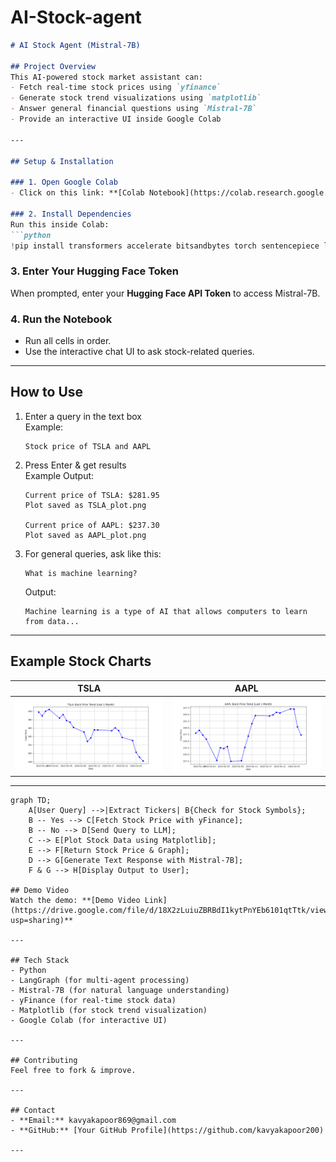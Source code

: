 # AI-Stock-agent
```md
# AI Stock Agent (Mistral-7B)  

## Project Overview  
This AI-powered stock market assistant can:  
- Fetch real-time stock prices using `yfinance`  
- Generate stock trend visualizations using `matplotlib`  
- Answer general financial questions using `Mistral-7B`  
- Provide an interactive UI inside Google Colab  

---

## Setup & Installation  

### 1. Open Google Colab  
- Click on this link: **[Colab Notebook](https://colab.research.google.com/drive/1tCbhyM9pBXGE2lyY6X6_sjopD4Y3YncA?usp=sharing)**  

### 2. Install Dependencies  
Run this inside Colab:  
```python
!pip install transformers accelerate bitsandbytes torch sentencepiece langchain langgraph yfinance matplotlib ipywidgets
```

### 3. Enter Your Hugging Face Token  
When prompted, enter your **Hugging Face API Token** to access Mistral-7B.  

### 4. Run the Notebook  
- Run all cells in order.  
- Use the interactive chat UI to ask stock-related queries.  

---

## How to Use  
1. Enter a query in the text box  
   Example:  
   ```
   Stock price of TSLA and AAPL
   ```
2. Press Enter & get results  
   Example Output:  
   ```
   Current price of TSLA: $281.95  
   Plot saved as TSLA_plot.png  

   Current price of AAPL: $237.30  
   Plot saved as AAPL_plot.png  
   ```
3. For general queries, ask like this:  
   ```
   What is machine learning?
   ```
   Output:  
   ```
   Machine learning is a type of AI that allows computers to learn from data...
   ```

---

## Example Stock Charts  
| TSLA | AAPL |  
|------|------|  
| ![TSLA Chart](TSLA_plot.png) | ![AAPL Chart](AAPL_plot.png) |  

---
```mermaid
graph TD;
    A[User Query] -->|Extract Tickers| B{Check for Stock Symbols};
    B -- Yes --> C[Fetch Stock Price with yFinance];
    B -- No --> D[Send Query to LLM];
    C --> E[Plot Stock Data using Matplotlib];
    E --> F[Return Stock Price & Graph];
    D --> G[Generate Text Response with Mistral-7B];
    F & G --> H[Display Output to User];

## Demo Video  
Watch the demo: **[Demo Video Link](https://drive.google.com/file/d/18X2zLuiuZBRBdI1kytPnYEb6101qtTtk/view?usp=sharing)**  

---

## Tech Stack  
- Python  
- LangGraph (for multi-agent processing)  
- Mistral-7B (for natural language understanding)  
- yFinance (for real-time stock data)  
- Matplotlib (for stock trend visualization)  
- Google Colab (for interactive UI)  

---

## Contributing  
Feel free to fork & improve.  

---

## Contact  
- **Email:** kavyakapoor869@gmail.com 
- **GitHub:** [Your GitHub Profile](https://github.com/kavyakapoor200)   

---
